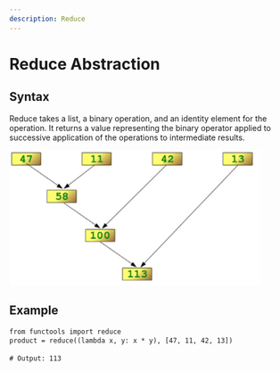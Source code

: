 ```yaml
---
description: Reduce
---
```


# Reduce Abstraction

## Syntax

Reduce takes a list, a binary operation, and an identity element for the operation.  It returns a value representing the binary operator applied to successive application of the operations to intermediate results.

![Reduce](../.gitbook/assets/screen-shot-2019-01-01-at-10.04.08-am.png)

##  Example

```text
from functools import reduce
product = reduce((lambda x, y: x * y), [47, 11, 42, 13])

# Output: 113
```

